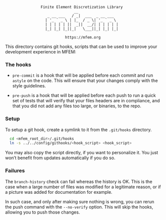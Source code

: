                     Finite Element Discretization Library
                                   __
                       _ __ ___   / _|  ___  _ __ ___
                      | '_ ` _ \ | |_  / _ \| '_ ` _ \
                      | | | | | ||  _||  __/| | | | | |
                      |_| |_| |_||_|   \___||_| |_| |_|

                               https://mfem.org


This directory contains git hooks, scripts that can be used to improve your development experience in MFEM:

### The hooks

* `pre-commit` is a hook that will be applied before each commit and run `astyle` on the code. This will ensure that your changes comply with the style guidelines.

* `pre-push` is a hook that will be applied before each push to run a quick set of tests that will verify that your files headers are in compliance, and that you did not add any files too large, or binaries, to the repo.

### Setup

To setup a git hook, create a symlink to it from the `.git/hooks` directory.

```bash
  cd <mfem_root_dir>/.git/hooks
  ln -s ../../config/githooks/<hook_script> <hook_script>
```

You may also copy the script directly, if you want to personalize it. You just won’t benefit from updates automatically if you do so.

### Failures

The `branch-history` check can fail whereas the history is OK. This is the case when a large number of files was modified for a legitimate reason, or if a picture was added for documentation for example.

In such case, and only after making sure nothing is wrong, you can rerun the push command with the `--no-verify` option. This will skip the hooks, allowing you to push those changes.
